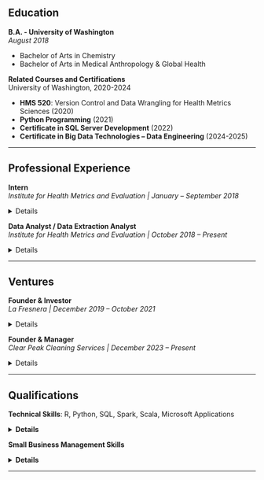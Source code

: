 ## Education

**B.A. - University of Washington**  
_August 2018_  
- Bachelor of Arts in Chemistry  
- Bachelor of Arts in Medical Anthropology & Global Health  

**Related Courses and Certifications**  
University of Washington, 2020-2024  
- **HMS 520**: Version Control and Data Wrangling for Health Metrics Sciences (2020)
- **Python Programming** (2021)
- **Certificate in SQL Server Development** (2022)
- **Certificate in Big Data Technologies – Data Engineering** (2024-2025)

---

## Professional Experience

**Intern**  
_Institute for Health Metrics and Evaluation | January – September 2018_

<details>
  <summary>Details</summary>

• Performed Upper Respiratory Infections & Hearing Loss scientific literature screenings and extractions.

</details>

**Data Analyst / Data Extraction Analyst**  
_Institute for Health Metrics and Evaluation | October 2018 – Present_

<details>
  <summary>Details</summary>
  
  • Conducted ad-hoc analytical work, including vetting data pipelines, creating visualizations, updating legacy code, and developing code for data verification and quality management.<br>
  • Managed and maintained the integrity of large data bins focused on maternal causes (both nonfatal and fatal) and infertility, ensuring data consistency across multiple datasets.<br>
  • Led data landscaping initiatives, identifying gaps, inconsistencies, and opportunities for enhanced data reliability in maternal health research.<br>
  • Ran, transformed, and developed new procedures for maternal, STI, and infertility data/code pipelines.<br>
  • Utilized HPC clusters and IDEs for version control and running R, STATA, and Python code.<br>

</details>

---

## Ventures

**Founder & Investor**  
_La Fresnera | December 2019 – October 2021_

<details>
  <summary>Details</summary>
  
  • Mission-driven startup for the growth of Organic Cacao Farming & Regenerative Agriculture.

</details>

**Founder & Manager**  
_Clear Peak Cleaning Services | December 2023 – Present_

<details>
  <summary>Details</summary>
  
  • Recruited, trained, and supervised a team of cleaning staff, ensuring high standards of service and customer satisfaction.<br>
  • Conducted market analysis to identify growth opportunities and expand the customer base.<br>
  • Managed budgeting, financial planning, and expense management to ensure profitability, while outsourcing administrative duties such as payroll management.<br>
  • Designed and created marketing content for the company website and other platforms.<br>
  • [Visit Clear Peak Cleaning Services](https://clearpeakcleaning.com)
  
</details>

---

## Qualifications

<strong>Technical Skills</strong>: R, Python, SQL, Spark, Scala, Microsoft Applications

<details>
  <summary><strong>Details</strong></summary>
  <p><strong>Version Control</strong>: Git, Powershell</p>
  <p><strong>Programming Libraries & Tools:</strong></p>
  <ul>
    <li><strong>R</strong>: dplyr, tidyverse, plyr, devtools, ggplot2, data.table, DT</li>
    <li><strong>Python</strong>: NumPy, SciPy, Pandas</li>
    <li>Tools: Jupyter Lab, R Studio, Anaconda, SSMS, Visual Studio/Code</li>
    <li>Platforms: GHDx, PubMed, Canva, Squarespace UX, Gusto, BookingKoala, Mailchimp, Adobe graphic design apps</li>
  </ul>
</details>

**Small Business Management Skills**

<details>
  <summary><strong>Details</strong></summary>

• Experience in entrepreneurship, operations, and employee & client relations.

</details>

---
